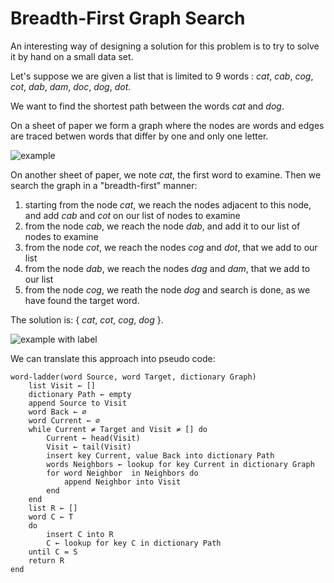 # Breadth-First Graph Search
An interesting way of designing a solution for this problem is to try to solve it by hand on a small data set. 

Let's suppose we are given a list that is limited to 9 words : _cat_, _cab_, _cog_, _cot_, _dab_, _dam_, _doc_, _dog_, _dot_.

We want to find the shortest path between the words _cat_ and _dog_.

On a sheet of paper we form a graph where the nodes are words and edges are traced betwen words that differ by one and only one letter.

![example](/images/example.png)

On another sheet of paper, we note _cat_, the first word to examine. Then we search the graph in a "breadth-first" manner:

1. starting from the node _cat_, we reach the nodes adjacent to this node, and add _cab_ and _cot_ on our list of nodes to examine
2. from the node _cab_, we reach the node _dab_, and add it to our list of nodes to examine
3. from the node _cot_, we reach the nodes _cog_ and _dot_, that we add to our list
4. from the node _dab_, we reach the nodes _dag_ and _dam_, that we add to our list
5. from the node _cog_, we reath the node _dog_ and search is done, as we have found the target word.

The solution is: { _cat_, _cot_, _cog_, _dog_ }.


![example with label](/images/example-with-label.png)

We can translate this approach into pseudo code:

```
word-ladder(word Source, word Target, dictionary Graph)
    list Visit ← []
    dictionary Path ← empty
    append Source to Visit
    word Back ← ∅
    word Current ← ∅
    while Current ≠ Target and Visit ≠ [] do
        Current ← head(Visit)
        Visit ← tail(Visit)
        insert key Current, value Back into dictionary Path
        words Neighbors ← lookup for key Current in dictionary Graph
        for word Neighbor  in Neighbors do 
            append Neighbor into Visit
        end
    end
    list R ← []
    word C ← T
    do 
        insert C into R
        C ← lookup for key C in dictionary Path 
    until C = S
    return R
end
```
